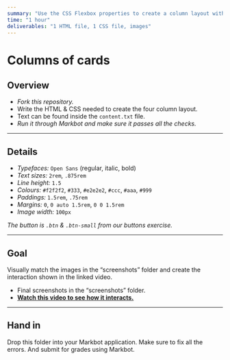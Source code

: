 ```yaml
---
summary: "Use the CSS Flexbox properties to create a column layout with four cards inside."
time: "1 hour"
deliverables: "1 HTML file, 1 CSS file, images"
---
```


# Columns of cards

## Overview

- *Fork this repository.*
- Write the HTML & CSS needed to create the four column layout.
- Text can be found inside the `content.txt` file.
- *Run it through Markbot and make sure it passes all the checks.*

---

## Details

- *Typefaces:* `Open Sans` (regular, italic, bold)
- *Text sizes:* `2rem`, `.875rem`
- *Line height:* `1.5`
- *Colours:* `#f2f2f2`, `#333`, `#e2e2e2`, `#ccc`, `#aaa`, `#999`
- *Paddings:* `1.5rem`, `.75rem`
- *Margins:* `0`, `0 auto 1.5rem`, `0 0 1.5rem`
- *Image width:* `100px`

*The button is `.btn` & `.btn-small` from our buttons exercise.*

---

## Goal

Visually match the images in the “screenshots” folder and create the interaction shown in the linked video.

- Final screenshots in the “screenshots” folder.
- [**Watch this video to see how it interacts.**](https://youtu.be/jNAErWGyCoc)

---

## Hand in

Drop this folder into your Markbot application. Make sure to fix all the errors. And submit for grades using Markbot.
